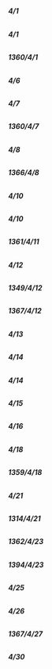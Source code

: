 

## 
##### 4/1





## 
##### 4/1





## 
##### 1360/4/1





## 
##### 4/6





## 
##### 4/7





## 
##### 1360/4/7





## 
##### 4/8





## 
##### 1366/4/8





## 
##### 4/10





## 
##### 4/10





## 
##### 1361/4/11





## 
##### 4/12





## 
##### 1349/4/12





## 
##### 1367/4/12





## 
##### 4/13





## 
##### 4/14





## 
##### 4/14





## 
##### 4/15





## 
##### 4/16





## 
##### 4/18





## 
##### 1359/4/18





## 
##### 4/21





## 
##### 1314/4/21





## 
##### 1362/4/23





## 
##### 1394/4/23





## 
##### 4/25





## 
##### 4/26





## 
##### 1367/4/27





## 
##### 4/30



